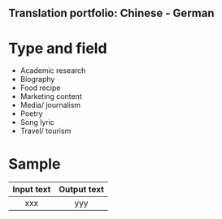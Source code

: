 ## Translation portfolio: Chinese - German

# Type and field

- Academic research
- Biography
- Food recipe
- Marketing content
- Media/ journalism
- Poetry
- Song lyric
- Travel/ tourism

# Sample

Input text | Output text
:---: | :---:
xxx | yyy
